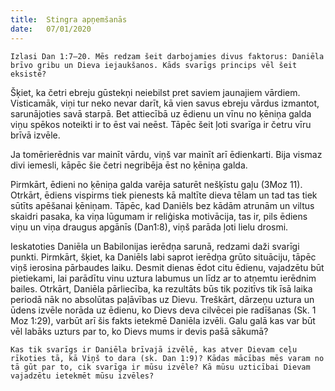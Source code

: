 ```yaml
---
title:  Stingra apņemšanās
date:   07/01/2020
---
```


`Izlasi Dan 1:7–20. Mēs redzam šeit darbojamies divus faktorus: Daniēla brīvo gribu un Dieva iejaukšanos. Kāds svarīgs princips vēl šeit eksistē?`

Šķiet, ka četri ebreju gūstekņi neiebilst pret saviem jaunajiem vārdiem. Visticamāk, viņi tur neko nevar darīt, kā vien savus ebreju vārdus izmantot, sarunājoties savā starpā. Bet attiecībā uz ēdienu un vīnu no ķēniņa galda viņu spēkos noteikti ir to ēst vai neēst. Tāpēc šeit ļoti svarīga ir četru vīru brīvā izvēle.

Ja tomērierēdnis var mainīt vārdu, viņš var mainīt arī ēdienkarti. Bija vismaz divi iemesli, kāpēc šie četri negribēja ēst no ķēniņa galda.

Pirmkārt, ēdieni no ķēniņa galda varēja saturēt nešķīstu gaļu (3Moz 11). Otrkārt, ēdiens vispirms tiek pienests kā maltīte dieva tēlam un tad tas tiek sūtīts apēšanai ķēniņam. Tāpēc, kad Daniēls bez kādām atrunām un viltus skaidri pasaka, ka viņa lūgumam ir reliģiska motivācija, tas ir, pils ēdiens viņu un viņa draugus apgānīs (Dan1:8), viņš parāda ļoti lielu drosmi.

Ieskatoties Daniēla un Babilonijas ierēdņa sarunā, redzami daži svarīgi punkti. Pirmkārt, šķiet, ka Daniēls labi saprot ierēdņa grūto situāciju, tāpēc viņš ierosina pārbaudes laiku. Desmit dienas ēdot citu ēdienu, vajadzētu būt pietiekami, lai parādītu vinu uztura labumus un līdz ar to atņemtu ierēdnim bailes. Otrkārt, Daniēla pārliecība, ka rezultāts būs tik pozitīvs tik īsā laika periodā nāk no absolūtas paļāvības uz Dievu. Treškārt, dārzeņu uztura un ūdens izvēle norāda uz ēdienu, ko Dievs deva cilvēcei pie radīšanas (Sk. 1 Moz 1:29), varbūt arī šis fakts ietekmē Daniēla izvēli. Galu galā kas var būt vēl labāks uzturs par to, ko Dievs mums ir devis pašā sākumā?

`Kas tik svarīgs ir Daniēla brīvajā izvēlē, kas atver Dievam ceļu rīkoties tā, kā Viņš to dara (sk. Dan 1:9)? Kādas mācības mēs varam no tā gūt par to, cik svarīga ir mūsu izvēle? Kā mūsu uzticībai Dievam vajadzētu ietekmēt mūsu izvēles?`